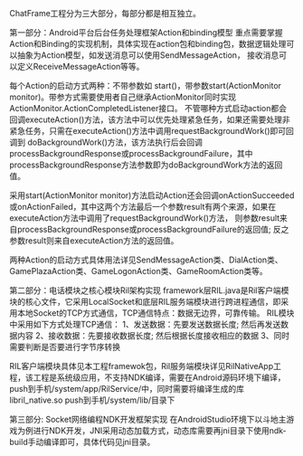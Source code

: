 ChatFrame工程分为三大部分，每部分都是相互独立。

第一部分：Android平台后台任务处理框架Action和binding模型
   重点需要掌握Action和Binding的实现机制，具体实现在action包和binding包，数据逻辑处理可以抽象为Action模型，如发送消息可以使用SendMessageAction，
   接收消息可以定义ReceiveMessageAction等等。

   每个Action的启动方式两种：不带参数如 start()，带参数start(ActionMonitor monitor)。带参方式需要使用者自己继承ActionMonitor同时实现ActionMonitor.ActionCompletedListener接口。
   不管哪种方式启动action都会回调executeAction()方法，该方法中可以优先处理紧急任务，如果还需要处理非紧急任务，只需在executeAction()方法中调用requestBackgroundWork()即可回调到
   doBackgroundWork()方法，该方法执行后会回调processBackgroundResponse或processBackgroundFailure，其中processBackgroundResponse方法参数即为doBackgroundWork方法的返回值。

   采用start(ActionMonitor monitor)方法启动Action还会回调onActionSucceeded或onActionFailed，其中这两个方法最后一个参数result有两个来源，如果在executeAction方法中调用了requestBackgroundWork()方法，
   则参数result来自processBackgroundResponse或processBackgroundFailure的返回值; 反之参数result则来自executeAction方法的返回值。
   
   两种Action的启动方式具体用法详见SendMessageAction类、DialAction类、GamePlazaAction类、GameLogonAction类、GameRoomAction类等。



第二部分：电话模块之核心模块Ril架构实现
   framework层RIL.java是Ril客户端模块的核心文件，它采用LocalSocket和底层RIL服务端模块进行跨进程通信，即采用本地Socket的TCP方式通信，TCP通信特点：数据无边界，可靠传输。
   RIL模块中采用如下方式处理TCP通信：
   1、发送数据：先要发送数据长度; 然后再发送数据内容
   2、接收数据：先要接收数据长度; 然后根据长度接收相应的数据
   3、同时需要判断是否要进行字节序转换

   RIL客户端模块具体见本工程framewok包，Ril服务端模块详见RilNativeApp工程，该工程是系统级应用，不支持NDK编译，需要在Android源码环境下编译，push到手机/system/app/RilService/中，同时需要将编译生成的库
   libril_native.so push到手机/system/lib/目录下


   
第三部分: Socket网络编程NDK开发框架实现
   在AndroidStudio环境下以斗地主游戏为例进行NDK开发，JNI采用动态加载方式，动态库需要再jni目录下使用ndk-build手动编译即可，具体代码见jni目录。

